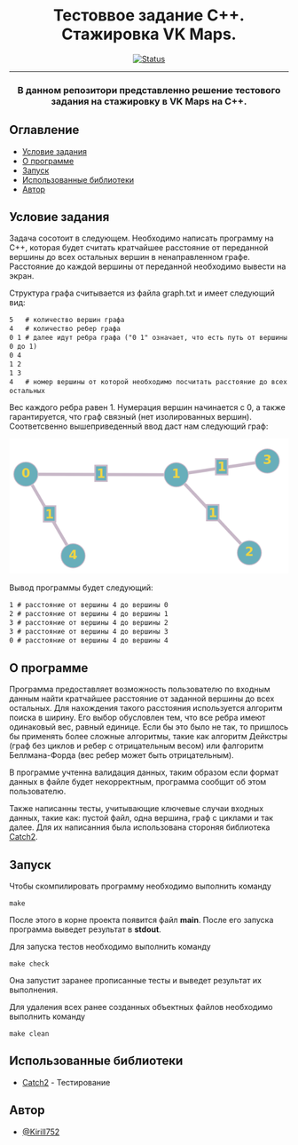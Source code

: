 <h1 align="center">Тестоввое задание С++. Cтажировка VK Maps.</h1>

<div align="center">

[![Status](https://img.shields.io/badge/status-active-success.svg)]()

</div>

---

<h3 align="center"> 
В данном репозитори представленно решение тестового задания на стажировку в VK Maps на С++.
</h3>

## Оглавление

- [Условие задания](#task_condition)
- [О программе](#about)
- [Запуск](#getting_started)
- [Использованные библиотеки](#built_using)
- [Автор](#authors)

## Условие задания <a name = "task_condition"></a>
Задача сосотоит в следующем. Необходимо написать программу на С++, которая будет считать кратчайшее расстояние от переданной вершины до всех остальных вершин в ненаправленном графе. Расстояние до каждой вершины от переданной необходимо вывести на экран.

Структура графа считывается из файла graph.txt и имеет следующий вид:
```
5   # количество вершин графа
4   # количество ребер графа
0 1 # далее идут ребра графа ("0 1" означает, что есть путь от вершины 0 до 1)
0 4 
1 2 
1 3 
4   # номер вершины от которой необходимо посчитать расстояние до всех остальных
```
Вес каждого ребра равен 1. Нумерация вершин начинается с 0, а также гарантируется, что граф связный (нет изолированных вершин).
Соответсвенно вышеприведенный ввод даст нам следующий граф:

![Graph Example](./Graph_Example.png)

Вывод программы будет следующий:
```
1 # расстояние от вершины 4 до вершины 0
2 # расстояние от вершины 4 до вершины 1
3 # расстояние от вершины 4 до вершины 2
3 # расстояние от вершины 4 до вершины 3
0 # расстояние от вершины 4 до вершины 4
```
## О программе <a name = "about"></a>

Программа предоставляет возможность пользователю по входным данным найти кратчайшее расстояние от заданной вершины до всех остальных. Для нахождения такого расстояния используется алгоритм поиска в ширину. Его выбор обусловлен тем, что все ребра имеют одинаковый вес, равный единице. Если бы это было не так, то пришлось бы применять более сложные алгоритмы, такие как алгоритм Дейкстры (граф без циклов и ребер с отрицательным весом) или фалгоритм Беллмана-Форда (вес ребер может быть отрицательным).

В программе учтенна валидация данных, таким образом если формат данных в файле будет некорректным, программа сообщит об этом пользователю.

Также написанны тесты, учитывающие ключевые случаи входных данных, такие как: пустой файл, одна вершина, граф с циклами и так далее. Для их написанния была использована стороняя библиотека [Catch2](https://github.com/catchorg/Catch2/tree/v2.x).


## Запуск <a name = "getting_started"></a>
Чтобы скомпилировать программу необходимо выполнить команду
```
make
```
После этого в корне проекта появится файл **main**. После его запуска программа выведет результат в **stdout**.

Для запуска тестов необходимо выполнить команду
```
make check
```
Она запустит заранее прописанные тесты и выведет результат их выполнения.

Для удаления всех ранее созданных объектных файлов необходимо выполнить команду
```
make clean
```

## Использованные библиотеки <a name = "built_using"></a>

- [Catch2](https://github.com/catchorg/Catch2/tree/v2.x) - Тестирование

## Автор <a name = "authors"></a>

- [@Kirill752](https://github.com/Kirill752)